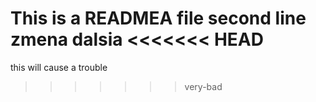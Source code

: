 This is a READMEA file
second line
zmena dalsia
<<<<<<< HEAD
=======
this will cause a trouble
>>>>>>> very-bad
